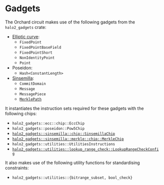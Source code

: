 # Gadgets

The Orchard circuit makes use of the following gadgets from the `halo2_gadgets` crate:

- [Elliptic curve](https://zcash.github.io/halo2/design/gadgets/ecc.html):
  - `FixedPoint`
  - `FixedPointBaseField`
  - `FixedPointShort`
  - `NonIdentityPoint`
  - `Point`
- Poseidon:
  - `Hash<ConstantLength>`
- [Sinsemilla](https://zcash.github.io/halo2/design/gadgets/sinsemilla.html):
  - `CommitDomain`
  - `Message`
  - `MessagePiece`
  - [`MerklePath`](https://zcash.github.io/halo2/design/gadgets/sinsemilla/merkle-crh.html)

It instantiates the instruction sets required for these gadgets with the following chips:

- `halo2_gadgets::ecc::chip::EccChip`
- `halo2_gadgets::poseidon::Pow5Chip`
- [`halo2_gadgets::sinsemilla::chip::SinsemillaChip`](https://zcash.github.io/halo2/design/gadgets/sinsemilla.html#plonk--halo-2-constraints)
- [`halo2_gadgets::sinsemilla::merkle::chip::MerkleChip`](https://zcash.github.io/halo2/design/gadgets/sinsemilla/merkle-crh.html#circuit-components)
- `halo2_gadgets::utilities::UtilitiesInstructions`
- [`halo2_gadgets::utilities::lookup_range_check::LookupRangeCheckConfig`](https://zcash.github.io/halo2/design/gadgets/decomposition.html#lookup-decomposition)

It also makes use of the following utility functions for standardising constraints:
- `halo2_gadgets::utilities::{bitrange_subset, bool_check}`

